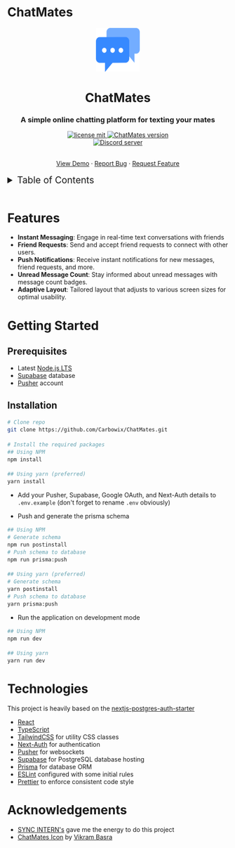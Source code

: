 # ChatMates

<div align="center">
  <img src='./public/logo.png' width="100px" height="100px" />
  <h1>ChatMates</h1>
</div>

<h3 align="center">A simple online chatting platform for texting your mates</h3>

<div align="center">
  <p>
    <a href="https://github.com/Carbowix/ChatMates/blob/main/LICENSE">
      <img src="https://img.shields.io/github/license/carbowix/ChatMates?style=for-the-badge" alt="license mit"/>
    </a>
    <a href="https://github.com/Carbowix/ChatMates">
      <img src="https://img.shields.io/github/package-json/v/carbowix/ChatMates?style=for-the-badge" alt="ChatMates version"/>
    </a>
    <br>
    <a href="https://discord.gg/nntu7rgxtP">
      <img src="https://img.shields.io/discord/633795546724827157?color=5865F2&logo=discord&logoColor=white" alt="Discord server" />
    </a>
  </p>
  <br>
    <a href="https://chat-mates.vercel.app">View Demo</a>
    ·
    <a href="https://github.com/Carbowix/ChatMates/issues">Report Bug</a>
    ·
    <a href="https://github.com/Carbowix/ChatMates/issues">Request Feature</a>
   
</div>
 <br>
<details>
<summary style="font-size: 21px;">Table of Contents</summary>
<ol>
    <li><a href="#features">Features</a></li>
    <li><a href="#getting-started">Getting Started</a></li>
    <ul>
        <li><a href="#prerequisites">Prerequisites</a></li>
        <li><a href="#installation">Installation</a></li>
    </ul>
    <li><a href="#technologies">Technologies</a></li>
    <li><a href="#acknowledgements">Acknowledgements</a></li>
</details>
<br>

# Features

- **Instant Messaging**: Engage in real-time text conversations with friends
- **Friend Requests**: Send and accept friend requests to connect with other users.
- **Push Notifications**: Receive instant notifications for new messages, friend requests, and more.
- **Unread Message Count**: Stay informed about unread messages with message count badges.
- **Adaptive Layout**: Tailored layout that adjusts to various screen sizes for optimal usability.

# Getting Started

## Prerequisites

- Latest [Node.js LTS](https://nodejs.org/en/download)
- [Supabase](https://supabase.com/) database
- [Pusher](https://dashboard.pusher.com/) account

## Installation

```bash
# Clone repo
git clone https://github.com/Carbowix/ChatMates.git

# Install the required packages
## Using NPM
npm install

## Using yarn (preferred)
yarn install
```

- Add your Pusher, Supabase, Google OAuth, and Next-Auth details to `.env.example` (don't forget to rename `.env` obviously)

- Push and generate the prisma schema

```bash
## Using NPM
# Generate schema
npm run postinstall
# Push schema to database
npm run prisma:push

## Using yarn (preferred)
# Generate schema
yarn postinstall
# Push schema to database
yarn prisma:push
```

- Run the application on development mode

```bash
## Using NPM
npm run dev

## Using yarn
yarn run dev
```

# Technologies

This project is heavily based on the [nextjs-postgres-auth-starter](https://github.com/vercel/nextjs-postgres-auth-starter/)

- [React](https://reactjs.org/)
- [TypeScript](https://www.typescriptlang.org/)
- [TailwindCSS](https://tailwindcss.com/) for utility CSS classes
- [Next-Auth](https://next-auth.js.org/) for authentication
- [Pusher](https://dashboard.pusher.com/) for websockets
- [Supabase](https://supabase.com/) for PostgreSQL database hosting
- [Prisma](https://www.prisma.io/) for database ORM
- [ESLint](https://eslint.org/) configured with some initial rules
- [Prettier](https://prettier.io/) to enforce consistent code style

# Acknowledgements

- [SYNC INTERN's](https://www.syncinterns.com/) gave me the energy to do this project
- [ChatMates Icon](https://www.pngitem.com/middle/hommxo_chat-png-icon-free-download-searchpng-transparent-chat/) by [Vikram Basra](https://www.pngitem.com/userpic/10150/)
